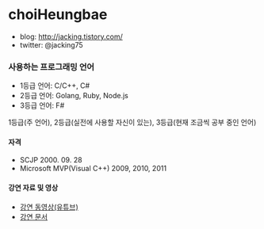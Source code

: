 # choiHeungbae
- blog: http://jacking.tistory.com/
- twitter: @jacking75


### 사용하는 프로그래밍 언어
- 1등급 언어: C/C++, C#
- 2등급 언어: Golang, Ruby, Node.js
- 3등급 언어: F#

1등급(주 언어), 2등급(실전에 사용할 자신이 있는), 3등급(현재 조금씩 공부 중인 언어)


#### 자격
- SCJP   2000. 09. 28
- Microsoft MVP(Visual C++) 2009, 2010, 2011


#### 강연 자료 및 영상
- [강연 동영상(유튜브)](http://www.youtube.com/user/jacking75?feature=mhee)
- [강연 문서](http://www.slideshare.net/jacking)
